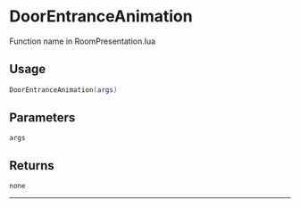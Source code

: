 # DoorEntranceAnimation
Function name in RoomPresentation.lua
## Usage
```lua
DoorEntranceAnimation(args)
```
## Parameters
`args`
## Returns
`none`

---
